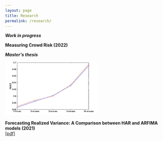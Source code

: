 ```yaml
---
layout: page
title: Research
permalink: /research/
---
```

***Work in progress***

**Measuring Crowd Risk (2022)**

***Master's thesis***

<img src="https://github.com/ajda-marjanovic/ajda-marjanovic.github.io/blob/master/images/intervals.png?raw=true" width="300">  

**Forecasting Realized Variance: A Comparison between HAR and ARFIMA models (2021)**   
[[pdf]](http://www.cek.ef.uni-lj.si/magister/marjanovic4166-B.pdf)
